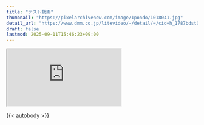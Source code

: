 ```yaml
---
title: "テスト動画"
thumbnail: "https://pixelarchivenow.com/image/1pondo/1018041.jpg"
detail_url: "https://www.dmm.co.jp/litevideo/-/detail/=/cid=h_1787bdst00073/"
draft: false
lastmod: 2025-09-11T15:46:23+09:00
---
```


<iframe src="https://www.dmm.co.jp/litevideo/-/part/=/affi_id=shikomaru-006/cid=h_1787bdst00073/size=1280_720/" allowfullscreen></iframe>



{{< autobody >}}
